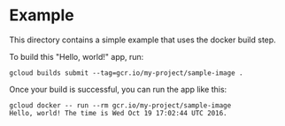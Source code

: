 # Example

This directory contains a simple example that uses the docker build step.

To build this "Hello, world!" app, run:

```
gcloud builds submit --tag=gcr.io/my-project/sample-image .
```

Once your build is successful, you can run the app like this:

```
gcloud docker -- run --rm gcr.io/my-project/sample-image
Hello, world! The time is Wed Oct 19 17:02:44 UTC 2016.
```
